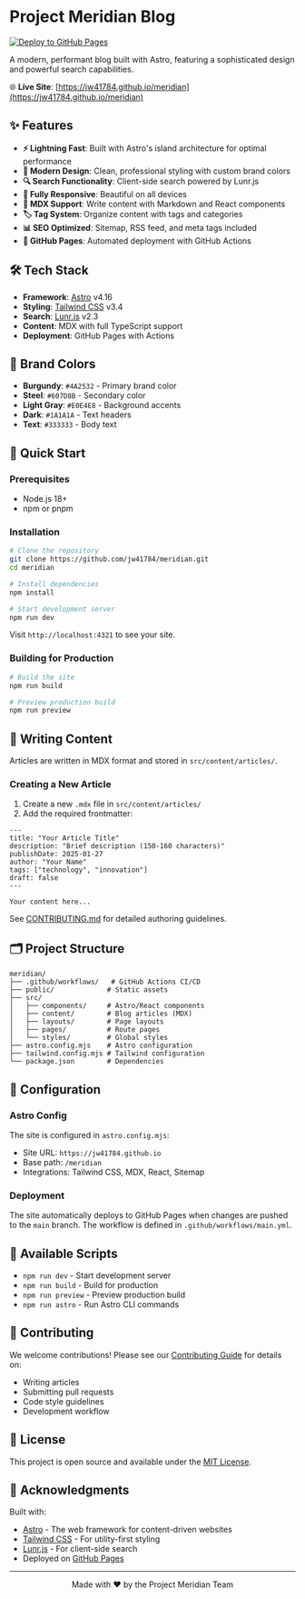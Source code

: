 # Project Meridian Blog

[![Deploy to GitHub Pages](https://github.com/jw41784/meridian/actions/workflows/main.yml/badge.svg)](https://github.com/jw41784/meridian/actions/workflows/main.yml)

A modern, performant blog built with Astro, featuring a sophisticated design and powerful search capabilities.

🌐 **Live Site**: [https://jw41784.github.io/meridian](https://jw41784.github.io/meridian)

## ✨ Features

- **⚡ Lightning Fast**: Built with Astro's island architecture for optimal performance
- **🎨 Modern Design**: Clean, professional styling with custom brand colors
- **🔍 Search Functionality**: Client-side search powered by Lunr.js
- **📱 Fully Responsive**: Beautiful on all devices
- **📝 MDX Support**: Write content with Markdown and React components
- **🏷️ Tag System**: Organize content with tags and categories
- **📊 SEO Optimized**: Sitemap, RSS feed, and meta tags included
- **🚀 GitHub Pages**: Automated deployment with GitHub Actions

## 🛠️ Tech Stack

- **Framework**: [Astro](https://astro.build) v4.16
- **Styling**: [Tailwind CSS](https://tailwindcss.com) v3.4
- **Search**: [Lunr.js](https://lunrjs.com) v2.3
- **Content**: MDX with full TypeScript support
- **Deployment**: GitHub Pages with Actions

## 🎨 Brand Colors

- **Burgundy**: `#4A2532` - Primary brand color
- **Steel**: `#607D8B` - Secondary color
- **Light Gray**: `#E0E4E8` - Background accents
- **Dark**: `#1A1A1A` - Text headers
- **Text**: `#333333` - Body text

## 🚀 Quick Start

### Prerequisites

- Node.js 18+
- npm or pnpm

### Installation

```bash
# Clone the repository
git clone https://github.com/jw41784/meridian.git
cd meridian

# Install dependencies
npm install

# Start development server
npm run dev
```

Visit `http://localhost:4321` to see your site.

### Building for Production

```bash
# Build the site
npm run build

# Preview production build
npm run preview
```

## 📝 Writing Content

Articles are written in MDX format and stored in `src/content/articles/`.

### Creating a New Article

1. Create a new `.mdx` file in `src/content/articles/`
2. Add the required frontmatter:

```mdx
---
title: "Your Article Title"
description: "Brief description (150-160 characters)"
publishDate: 2025-01-27
author: "Your Name"
tags: ["technology", "innovation"]
draft: false
---

Your content here...
```

See [CONTRIBUTING.md](./CONTRIBUTING.md) for detailed authoring guidelines.

## 🗂️ Project Structure

```
meridian/
├── .github/workflows/   # GitHub Actions CI/CD
├── public/             # Static assets
├── src/
│   ├── components/     # Astro/React components
│   ├── content/        # Blog articles (MDX)
│   ├── layouts/        # Page layouts
│   ├── pages/          # Route pages
│   └── styles/         # Global styles
├── astro.config.mjs    # Astro configuration
├── tailwind.config.mjs # Tailwind configuration
└── package.json        # Dependencies
```

## 🔧 Configuration

### Astro Config

The site is configured in `astro.config.mjs`:

- Site URL: `https://jw41784.github.io`
- Base path: `/meridian`
- Integrations: Tailwind CSS, MDX, React, Sitemap

### Deployment

The site automatically deploys to GitHub Pages when changes are pushed to the `main` branch. The workflow is defined in `.github/workflows/main.yml`.

## 📄 Available Scripts

- `npm run dev` - Start development server
- `npm run build` - Build for production
- `npm run preview` - Preview production build
- `npm run astro` - Run Astro CLI commands

## 🤝 Contributing

We welcome contributions! Please see our [Contributing Guide](./CONTRIBUTING.md) for details on:

- Writing articles
- Submitting pull requests
- Code style guidelines
- Development workflow

## 📜 License

This project is open source and available under the [MIT License](LICENSE).

## 🙏 Acknowledgments

Built with:

- [Astro](https://astro.build) - The web framework for content-driven websites
- [Tailwind CSS](https://tailwindcss.com) - For utility-first styling
- [Lunr.js](https://lunrjs.com) - For client-side search
- Deployed on [GitHub Pages](https://pages.github.com)

---

<p align="center">
  Made with ❤️ by the Project Meridian Team
</p>
